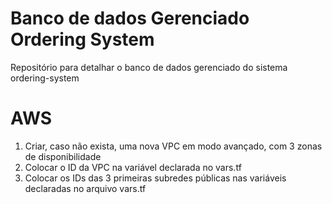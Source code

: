 # Banco de dados Gerenciado Ordering System
Repositório para detalhar o banco de dados gerenciado do sistema ordering-system

# AWS
1. Criar, caso não exista, uma nova VPC em modo avançado, com 3 zonas de disponibilidade
2. Colocar o ID da VPC na variável declarada no vars.tf
3. Colocar os IDs das 3 primeiras subredes públicas nas variáveis declaradas no arquivo vars.tf